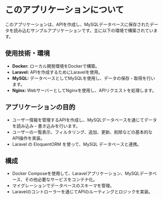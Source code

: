 # このアプリケーションについて
このアプリケーションは、APIを作成し、MySQLデータベースに保存されたデータを読み込むサンプルアプリケーションです。主に以下の環境で構築されています。

## 使用技術・環境
- __Docker:__ ローカル開発環境をDockerで構築。
- __Laravel:__ APIを作成するためにLaravelを使用。
- __MySQL:__ データベースとしてMySQLを使用し、データの保存・取得を行います。
- __Nginx:__ WebサーバーとしてNginxを使用し、APIリクエストを処理します。

## アプリケーションの目的
- ユーザー情報を管理するAPIを作成し、MySQLデータベースを通じてデータを読み込み・書き込みを行います。
- ユーザーの一覧表示、フィルタリング、追加、更新、削除などの基本的なAPI操作を実装。
- Laravel の EloquentORM を使って、MySQL データベースと連携。

## 構成
- Docker Composeを使用して、Laravelアプリケーション、MySQLデータベース、その他必要なサービスをコンテナ化。
- マイグレーションでデータベースのスキーマを管理。
- Laravelのコントローラーを通じてAPIのルーティングとロジックを実装。
